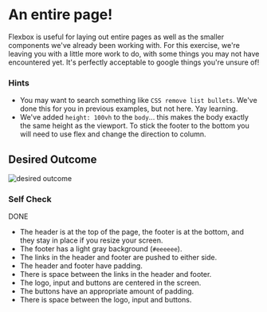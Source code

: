 # An entire page!

Flexbox is useful for laying out entire pages as well as the smaller components we've already been working with. For this exercise, we're leaving you with a little more work to do, with some things you may not have encountered yet. It's perfectly acceptable to google things you're unsure of!

### Hints

- You may want to search something like `CSS remove list bullets`. We've done this for you in previous examples, but not here. Yay learning.
- We've added `height: 100vh` to the `body`... this makes the body exactly the same height as the viewport. To stick the footer to the bottom you will need to use flex and change the direction to column.

## Desired Outcome

![desired outcome](./desired-outcome.png)

### Self Check

DONE

- The header is at the top of the page, the footer is at the bottom, and they stay in place if you resize your screen.
- The footer has a light gray background (`#eeeeee`).
- The links in the header and footer are pushed to either side.
- The header and footer have padding.
- There is space between the links in the header and footer.
- The logo, input and buttons are centered in the screen.
- The buttons have an appropriate amount of padding.
- There is space between the logo, input and buttons.
